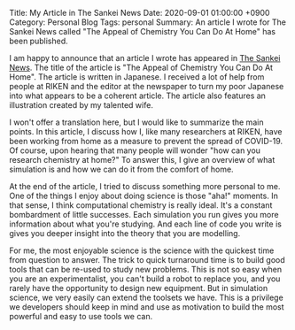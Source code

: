 Title: My Article in The Sankei News
Date: 2020-09-01 01:00:00 +0900
Category: Personal Blog
Tags: personal
Summary: An article I wrote for The Sankei News called "The Appeal of Chemistry You Can Do At Home" has been published.

I am happy to announce that an article I wrote has appeared in
[The Sankei News](https://www.sankei.com/west/news/200829/wst2008290003-n1.html).
The title of the article is "The Appeal of Chemistry You Can Do At Home".
The article is written in Japanese. I received a lot of help from people at
RIKEN and the editor at the newspaper to turn my poor Japanese into what
appears to be a coherent article. The article also features an illustration
created by my talented wife.

I won't offer a translation here, but I would like to summarize the main
points. In this article, I discuss how I, like many researchers at RIKEN,
have been working from home as a measure to prevent the spread of COVID-19.
Of course, upon hearing that many people will wonder "how can you research
chemistry at home?" To answer this, I give an overview of what simulation
is and how we can do it from the comfort of home.

At the end of the article, I tried to discuss something more personal to me.
One of the things I enjoy about doing science is those "aha!" moments. In
that sense, I think computational chemistry is really ideal. It's a constant
bombardment of little successes. Each simulation you run gives you more
information about what you're studying. And each line of code you write is 
gives you deeper insight into the theory that you are modelling. 

For me, the most enjoyable science is the science with the quickest time from
question to answer. The trick to quick turnaround time is to build good tools
that can be re-used to study new problems. This is not so easy when you
are an experimentalist, you can't build a robot to replace you, and you rarely
have the opportunity to design new equipment. But in simulation science, we
very easily can extend the toolsets we have. This is a privilege we developers
should keep in mind and use as motivation to build the most powerful and
easy to use tools we can.
